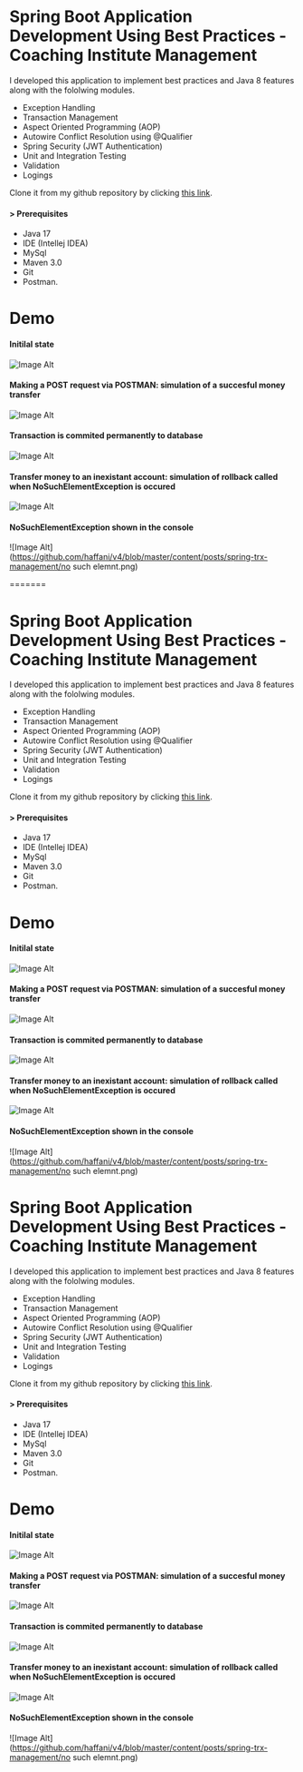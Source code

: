 

# Spring Boot Application Development Using Best Practices - Coaching Institute Management

I developed this application to implement best practices and Java 8 features along with the fololwing modules.
* Exception Handling
* Transaction Management
* Aspect Oriented Programming (AOP)
* Autowire Conflict Resolution using @Qualifier
* Spring Security (JWT Authentication)
* Unit and Integration Testing
* Validation
* Logings



Clone it from my github repository by clicking [this link](https://github.com/haffani/spring-transaction-management).

#### > Prerequisites

* Java 17 
* IDE (Intellej IDEA)
* MySql
* Maven 3.0
* Git 
* Postman.

# Demo

#### Initilal state

![Image Alt](https://github.com/haffani/v4/blob/master/content/posts/spring-trx-management/h2.png)

#### Making a POST request via POSTMAN: simulation of a succesful money transfer

![Image Alt](https://github.com/haffani/v4/blob/master/content/posts/spring-trx-management/postreq.png)

#### Transaction is commited permanently to database

![Image Alt](https://github.com/haffani/v4/blob/master/content/posts/spring-trx-management/after.png)

#### Transfer money to an inexistant account: simulation of rollback called when NoSuchElementException is occured

![Image Alt](https://github.com/haffani/v4/blob/master/content/posts/spring-trx-management/rollbackforcing.png)

#### NoSuchElementException shown in the console

![Image Alt](https://github.com/haffani/v4/blob/master/content/posts/spring-trx-management/no such elemnt.png)

=======

# Spring Boot Application Development Using Best Practices - Coaching Institute Management

I developed this application to implement best practices and Java 8 features along with the fololwing modules.
* Exception Handling
* Transaction Management
* Aspect Oriented Programming (AOP)
* Autowire Conflict Resolution using @Qualifier
* Spring Security (JWT Authentication)
* Unit and Integration Testing
* Validation
* Logings



Clone it from my github repository by clicking [this link](https://github.com/haffani/spring-transaction-management).

#### > Prerequisites

* Java 17 
* IDE (Intellej IDEA)
* MySql
* Maven 3.0
* Git 
* Postman.

# Demo

#### Initilal state

![Image Alt](https://github.com/haffani/v4/blob/master/content/posts/spring-trx-management/h2.png)

#### Making a POST request via POSTMAN: simulation of a succesful money transfer

![Image Alt](https://github.com/haffani/v4/blob/master/content/posts/spring-trx-management/postreq.png)

#### Transaction is commited permanently to database

![Image Alt](https://github.com/haffani/v4/blob/master/content/posts/spring-trx-management/after.png)

#### Transfer money to an inexistant account: simulation of rollback called when NoSuchElementException is occured

![Image Alt](https://github.com/haffani/v4/blob/master/content/posts/spring-trx-management/rollbackforcing.png)

#### NoSuchElementException shown in the console

![Image Alt](https://github.com/haffani/v4/blob/master/content/posts/spring-trx-management/no such elemnt.png)



# Spring Boot Application Development Using Best Practices - Coaching Institute Management

I developed this application to implement best practices and Java 8 features along with the fololwing modules.
* Exception Handling
* Transaction Management
* Aspect Oriented Programming (AOP)
* Autowire Conflict Resolution using @Qualifier
* Spring Security (JWT Authentication)
* Unit and Integration Testing
* Validation
* Logings



Clone it from my github repository by clicking [this link](https://github.com/haffani/spring-transaction-management).

#### > Prerequisites

* Java 17 
* IDE (Intellej IDEA)
* MySql
* Maven 3.0
* Git 
* Postman.

# Demo

#### Initilal state

![Image Alt](https://github.com/haffani/v4/blob/master/content/posts/spring-trx-management/h2.png)

#### Making a POST request via POSTMAN: simulation of a succesful money transfer

![Image Alt](https://github.com/haffani/v4/blob/master/content/posts/spring-trx-management/postreq.png)

#### Transaction is commited permanently to database

![Image Alt](https://github.com/haffani/v4/blob/master/content/posts/spring-trx-management/after.png)

#### Transfer money to an inexistant account: simulation of rollback called when NoSuchElementException is occured

![Image Alt](https://github.com/haffani/v4/blob/master/content/posts/spring-trx-management/rollbackforcing.png)

#### NoSuchElementException shown in the console

![Image Alt](https://github.com/haffani/v4/blob/master/content/posts/spring-trx-management/no such elemnt.png)

